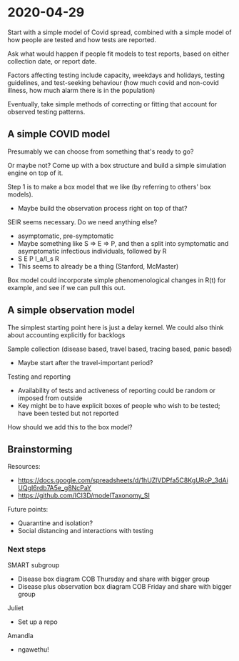 # 2020-04-29

Start with a simple model of Covid spread, combined with a simple
model of how people are tested and how tests are reported.

Ask what would happen if people fit models to test reports, based on
either collection date, or report date.

Factors affecting testing include capacity, weekdays and holidays,
testing guidelines, and test-seeking behaviour (how much covid and
non-covid illness, how much alarm there is in the population)

Eventually, take simple methods of correcting or fitting that account
for observed testing patterns.

## A simple COVID model

Presumably we can choose from something that's ready to go?

Or maybe not? Come up with a box structure and build a simple
simulation engine on top of it.

Step 1 is to make a box model that we like (by referring to others' box models).
* Maybe build the observation process right on top of that?

SEIR seems necessary. Do we need anything else?
* asymptomatic, pre-symptomatic
* Maybe something like S => E => P, and then a split into symptomatic
and asymptomatic infectious individuals, followed by R
* S E P I_a/I_s R
* This seems to already be a thing (Stanford, McMaster)

Box model could incorporate simple phenomenological changes in R(t)
for example, and see if we can pull this out.

## A simple observation model

The simplest starting point here is just a delay kernel. We could also
think about accounting explicitly for backlogs

Sample collection (disease based, travel based, tracing based, panic based)
* Maybe start after the travel-important period?

Testing and reporting
* Availability of tests and activeness of reporting could be random or
imposed from outside
* Key might be to have explicit boxes of people who wish to be tested;
have been tested but not reported

How should we add this to the box model?

## Brainstorming

Resources:
* https://docs.google.com/spreadsheets/d/1hUZlVDPfa5C8KgURoP_3dAiUQgI6rdb7A5e_g8NcPaY
* https://github.com/ICI3D/modelTaxonomy_SI

Future points:
* Quarantine and isolation?
* Social distancing and interactions with testing

### Next steps

SMART subgroup
* Disease box diagram COB Thursday and share with bigger group
* Disease plus observation box diagram COB Friday and share with bigger group

Juliet
* Set up a repo

Amandla
* ngawethu!
